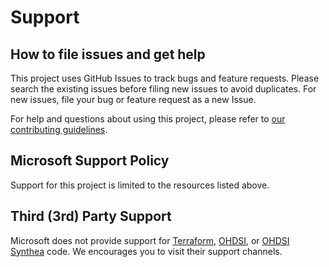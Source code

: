 # Support

## How to file issues and get help  

This project uses GitHub Issues to track bugs and feature requests. Please search the existing issues before filing new issues to avoid duplicates. For new issues, file your bug or feature request as a new Issue.

For help and questions about using this project, please refer to [our contributing guidelines](CONTRIBUTING.md).

## Microsoft Support Policy  

Support for this project is limited to the resources listed above.

## Third (3rd) Party Support

Microsoft does not provide support for [Terraform](https://github.com/hashicorp/terraform), [OHDSI](https://github.com/OHDSI/), or [OHDSI Synthea](https://github.com/OHDSI/ETL-Synthea) code. We encourages you to visit their support channels.

